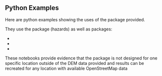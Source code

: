 Python Examples 
---------------


Here are python examples showing the uses of the package provided.

They use the package (hazards) as well as packages:

  -
  -
  -
  
  
These notebooks provide evidence that the package is not designed for one specific location outside of the DEM data provided and results can be recreated for any location with available OpenStreetMap data
